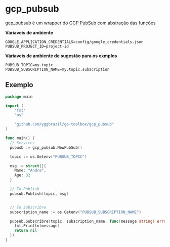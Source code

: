 # gcp_pubsub #

gcp_pubsub é um wrapper do [GCP PubSub](https://pkg.go.dev/cloud.google.com/go/pubsub) com abstração das funções

**Váriaveis de ambiente**

```code
GOOGLE_APPLICATION_CREDENTIALS=config/google_credentials.json
PUBSUB_PROJECT_ID=project-id
```

**Váriaveis de ambiente de sugestão para os exmplos**

```code
PUBSUB_TOPIC=my.topic
PUBSUB_SUBSCRIPTION_NAME=my.topic.subscription
```

## Exemplo ##

```go
package main

import (
	"fmt"
	"os"

	"github.com/yggbrazil/go-toolbox/gcp_pubsub"
)

func main() {
  // Services
  pubusb := gcp_pubsub.NewPubSub()

  topic := os.Getenv("PUBSUB_TOPIC")

  msg := struct{}{
    Name: "Andre",
    Age: 32
  }

  // To Publish
  pubsub.Publish(topic, msg)


  // To Subscribre
  subscription_name := os.Getenv("PUBSUB_SUBSCRIPTION_NAME")

  pubsub.Subscribre(topic, subscription_name, func(message string) error {
    fmt.Println(message)
    return nil
  })
}
```
